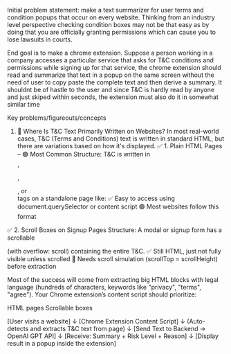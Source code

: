 Initial problem statement:
make a text summarizer for user terms and condition popups that occur on every website. Thinking from an industry level perspective checking condition boxes may not be that easy as by doing that you are officially granting permissions which can cause you to lose lawsuits in courts.

End goal is to make a chrome extension. Suppose a person working in a company accesses a particular service that asks for T&C conditions and permissions while signing up for that service, the chrome extension should read and summarize that text in a popup on the same screen without the need of user to copy paste the complete text and then derive a summary. It shouldnt be of hastle to the user and since T&C is hardly read by anyone and just skiped within seconds, the extension must also do it in somewhat similar time

Key problems/figureouts/concepts

1. 🧾 Where Is T&C Text Primarily Written on Websites?
In most real-world cases, T&C (Terms and Conditions) text is written in standard HTML, but there are variations based on how it's displayed.
✅ 1. Plain HTML Pages – 🟢 Most Common
Structure: T&C is written in <div>, <p>, <section>, or <article> tags on a standalone page like:
✅ Easy to access using document.querySelector or content script
🟢 Most websites follow this format

✅ 2. Scroll Boxes on Signup Pages
Structure: A modal or signup form has a scrollable <div> (with overflow: scroll) containing the entire T&C.
✅ Still HTML, just not fully visible unless scrolled
📌 Needs scroll simulation (scrollTop = scrollHeight) before extraction

Most of the success will come from extracting big HTML blocks with legal language (hundreds of characters, keywords like "privacy", "terms", "agree").
Your Chrome extension’s content script should prioritize:
  
  HTML pages
  Scrollable boxes

  [User visits a website]
        ↓
[Chrome Extension Content Script]
        ↓ (Auto-detects and extracts T&C text from page)
        ↓
[Send Text to Backend → OpenAI GPT API]
        ↓
[Receive: Summary + Risk Level + Reason]
        ↓
[Display result in a popup inside the extension]

